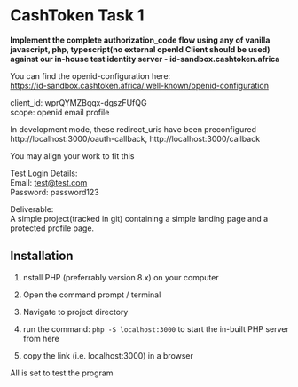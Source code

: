 # CashToken Task 1

**Implement the complete authorization_code flow using any of  vanilla javascript, php, typescript(no external openId Client should be used) against our in-house test identity server - id-sandbox.cashtoken.africa**

You can find the openid-configuration here:  
https://id-sandbox.cashtoken.africa/.well-known/openid-configuration  

client_id: wprQYMZBqqx-dgszFUfQG  
scope: openid email profile  

In development mode, these redirect_uris have been preconfigured  
http://localhost:3000/oauth-callback, http://localhost:3000/callback  

You may align your work to fit this  

Test Login Details:  
Email: test@test.com  
Password: password123  

Deliverable:  
A simple project(tracked in git) containing a simple landing page and a protected profile page. 

## Installation
  1. nstall PHP (preferrably version 8.x) on your computer

  2. Open the command prompt / terminal

  3. Navigate to project directory

  4. run the command: `php -S localhost:3000` to start the in-built PHP server from here

  5. copy the link (i.e. localhost:3000) in a browser

All is set to test the program
